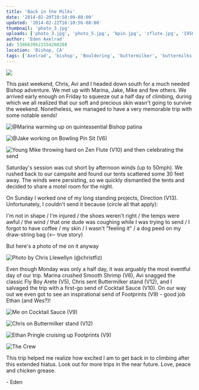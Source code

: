 ```yaml
---
title: 'Back in the Milks'
date: '2014-02-20T10:58:00-08:00'
updated: '2014-02-22T16:10:56-08:00'
thumbnail: 'photo_3.jpg'
uploads: ['photo_3.jpg', 'photo_5.jpg', 'bpin.jpg', 'zflute.jpg', '1958259_10202434359556727_82135171_n.jpg', 'photo_4.jpg', 'milk.jpg', 'photo_6.jpg', 'IMG_8643.jpg']
author: 'Eden Axelrad'
id: 5386639621554268288
location: 'Bishop, CA'
tags: ['Axelrad', 'bishop', 'Bouldering', 'buttermilker', 'buttermilks', 'California', 'Chris Llewellyn', 'Eden', 'ethan pringle', 'Five Ten', 'footprints', 'Itai']
---
```


![](uploads/photo_3.jpg)

This past weekend, Chris, Avi and I headed down south for a much needed Bishop adventure. We met up with Marina, Jake, Mike and few others. We arrived early enough on Friday to squeeze out a half day of climbing, during which we all realized that our soft and precious skin wasn't going to survive the weekend. Nonetheless, we managed to have a very memorable trip with some notable sends!

![[@Marina](http://instagram.com/marinasumie) warming up on quintessential Bishop patina](uploads/photo_5.jpg)

![[@Jake](http://instagram.com/yukanjahnsen) working on Bowling Pin Sit (V6)](uploads/bpin.jpg)

![Young Mike throwing hard on Zen Flute (V10) and then celebrating the send](uploads/zflute.jpg)

Saturday's session was cut short by afternoon winds (up to 50mph). We rushed back to our campsite and found our tents scattered some 30 feet away. The winds were persisting, so we quickly dismantled the tents and decided to share a motel room for the night.

On Sunday I worked one of my long standing projects, Direction (V13). Unfortunately, I couldn't send it because (circle all that apply):

I'm not in shape / I'm injured / the shoes weren't right / the temps were awful / the wind / that one dude was coughing while I was trying to send / I forgot to have coffee / my skin / I wasn't "feeling it" / a dog peed on my draw-string bag (<\-- true story)

But here's a photo of me on it anyway

![Photo by Chris Llewellyn ([@christfiz](http://instagram.com/christifiz))](uploads/1958259_10202434359556727_82135171_n.jpg)

Even though Monday was only a half day, it was arguably the most eventful day of our trip. Marina crushed Smooth Shrimp (V6), Avi snagged the classic Fly Boy Arete (V5), Chris sent Buttermilker stand (V12), and I salvaged the trip with a first-go send of Cocktail Sauce (V10). On our way out we even got to see an inspirational send of Footprints (V9) - good job Ethan (and Wes?)!

![Me on Cocktail Sauce (V9)](uploads/photo_4.jpg)

![Chris on Buttermilker stand (V12)](uploads/milk.jpg)

![Ethan Pringle cruising up Footprints (V9)](uploads/photo_6.jpg)

![The Crew](uploads/IMG_8643.jpg)

This trip helped me realize how excited I am to get back in to climbing after this extended hiatus. Look out for more trips in the near future. Love, peace and chicken grease.

\- Eden
